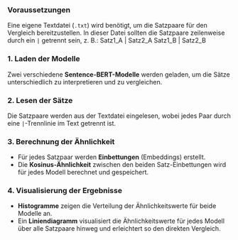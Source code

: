 ### Voraussetzungen
Eine eigene Textdatei (`.txt`) wird benötigt, um die Satzpaare für den Vergleich bereitzustellen. In dieser Datei sollten die Satzpaare zeilenweise durch ein `|` getrennt sein, z. B.:
Satz1_A | Satz2_A Satz1_B | Satz2_B


### 1. Laden der Modelle
Zwei verschiedene **Sentence-BERT-Modelle** werden geladen, um die Sätze unterschiedlich zu interpretieren und zu vergleichen.

### 2. Lesen der Sätze
Die Satzpaare werden aus der Textdatei eingelesen, wobei jedes Paar durch eine `|`-Trennlinie im Text getrennt ist.

### 3. Berechnung der Ähnlichkeit
- Für jedes Satzpaar werden **Einbettungen** (Embeddings) erstellt.
- Die **Kosinus-Ähnlichkeit** zwischen den beiden Satz-Einbettungen wird für jedes Modell berechnet und gespeichert.

### 4. Visualisierung der Ergebnisse
- **Histogramme** zeigen die Verteilung der Ähnlichkeitswerte für beide Modelle an.
- Ein **Liniendiagramm** visualisiert die Ähnlichkeitswerte für jedes Modell über alle Satzpaare hinweg und erleichtert so den direkten Vergleich.
